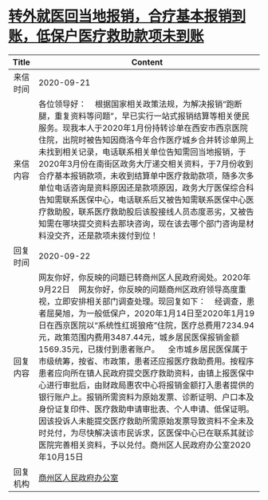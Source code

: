 # <a href="http://www.shangluo.gov.cn/zmhd/ldxxxx.jsp?urltype=leadermail.LeaderMailContentUrl&wbtreeid=1112&leadermailid=6478">转外就医回当地报销，合疗基本报销到账，低保户医疗救助款项未到账</a>
| Title |                                                                                                                                                                                                                       Content                                                                                                                                                                                                                       |
|:-----:|-----------------------------------------------------------------------------------------------------------------------------------------------------------------------------------------------------------------------------------------------------------------------------------------------------------------------------------------------------------------------------------------------------------------------------------------------------|
| 来信时间  | 2020-09-21                                                                                                                                                                                                                                                                                                                                                                                                                                          |
| 来信内容  | 各位领导好：    根据国家相关政策法规，为解决报销“跑断腿，重复资料等问题”，早已实行一站式报销结算等相关便民服务。现我本人于2020年1月份持转诊单在西安市西京医院住院，出院时被告知因商洛今年合作医疗城乡合并转诊单网上未找到相关记录，电话联系相关单位告知需回当地报销，于2020年3月份在南街区政务大厅递交相关资料，于7月份收到合疗基本报销款项，未收到结算单中医疗救助款项，随多次多单位电话咨询是资料原因还是款项原因，政务大厅医保综合科告知需联系医保中心，电话联系后又被告知需联系医保中心医疗救助股，联系医疗救助股后该股接线人员态度恶劣，又被告知需在哪块提交资料去那块咨询，现在该去哪个部门咨询是材料没交齐，还是款项未拨付到位！                                                                                                                        |
| 回复时间  | 2020-09-22                                                                                                                                                                                                                                                                                                                                                                                                                                          |
| 回复内容  | 网友你好，你反映的问题已转商州区人民政府阅处。2020年9月22日    网友你好，你反映的问题商州区政府领导高度重视，立即安排相关部门调查处理。现回复如下：    经调查，患者屈昊旭，为一般低保户，2020年1月14日至2020年1月19日在西京医院以“系统性红斑狼疮”住院，医疗总费用7234.94元，政策范围内费用3487.44元，城乡居民医保报销金额1569.35元，已拨付到患者账户。    全市城乡居民医保属于市级统筹，按省、市政策，患者还应报医疗救助费用。按程序患者应向所在镇人民政府提交医疗救助资料，由镇上报医保中心进行审批后，由财政局惠农中心将报销金额打入患者提供的银行账户上。报销所需资料为原始发票、诊断证明、户口本及身份证复印件、医疗救助申请审批表、个人申请、低保证明。因该投诉人未能提交医疗救助所需原始发票导致资料不全未及时兑付，为尽快解决该市民诉求，区医保中心已在联系其就诊医院完善相关资料，予以兑付。商州区人民政府办公室2020年10月15日 |
| 回复机构  | <a href="../../category/agencies/商州区人民政府办公室.md">商州区人民政府办公室</a>                                                                                                                                                                                                                                                                                                                                                                                      |